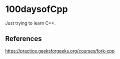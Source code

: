 # 100daysofCpp

Just trying to learn C++.

## References

https://practice.geeksforgeeks.org/courses/fork-cpp

